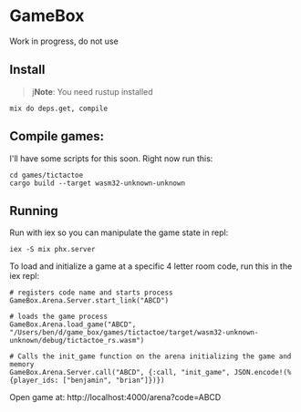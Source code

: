 # GameBox


Work in progress, do not use

## Install

> j**Note**: You need rustup installed

```
mix do deps.get, compile
```

## Compile games:

I'll have some scripts for this soon. Right now run this:

```
cd games/tictactoe
cargo build --target wasm32-unknown-unknown
```

## Running

Run with iex so you can manipulate the game state in repl:

```
iex -S mix phx.server
```

To load and initialize a game at a specific 4 letter room code, run this in the iex repl:

```
# registers code name and starts process
GameBox.Arena.Server.start_link("ABCD") 

# loads the game process
GameBox.Arena.load_game("ABCD", "/Users/ben/d/game_box/games/tictactoe/target/wasm32-unknown-unknown/debug/tictactoe_rs.wasm")

# Calls the init_game function on the arena initializing the game and memory
GameBox.Arena.Server.call("ABCD", {:call, "init_game", JSON.encode!(%{player_ids: ["benjamin", "brian"]})})
```

Open game at: http://localhost:4000/arena?code=ABCD
